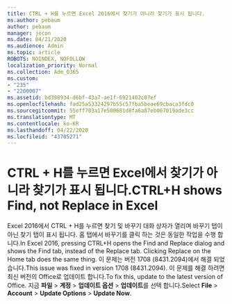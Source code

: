 ```yaml
---
title: CTRL + H를 누르면 Excel 2016에서 찾기가 아니라 찾기가 표시 됩니다.
ms.author: pebaum
author: pebaum
manager: jecon
ms.date: 04/21/2020
ms.audience: Admin
ms.topic: article
ROBOTS: NOINDEX, NOFOLLOW
localization_priority: Normal
ms.collection: Adm_O365
ms.custom:
- "235"
- "2200007"
ms.assetid: bd398934-d6bf-43a7-ae1f-6921402c07ef
ms.openlocfilehash: fad25a53324297b55c57fba5beae69cbaca3fdc0
ms.sourcegitcommit: 55eff703a17e500681d8fa6a87eb067019ade3cc
ms.translationtype: MT
ms.contentlocale: ko-KR
ms.lasthandoff: 04/22/2020
ms.locfileid: "43705271"
---
```

# <a name="ctrlh-shows-find-not-replace-in-excel"></a><span data-ttu-id="7ea17-102">CTRL + H를 누르면 Excel에서 찾기가 아니라 찾기가 표시 됩니다.</span><span class="sxs-lookup"><span data-stu-id="7ea17-102">CTRL+H shows Find, not Replace in Excel</span></span>

<span data-ttu-id="7ea17-103">Excel 2016에서 CTRL + H를 누르면 찾기 및 바꾸기 대화 상자가 열리며 바꾸기 탭이 아닌 찾기 탭이 표시 됩니다. 홈 탭에서 바꾸기를 클릭 하는 것은 동일한 작업을 수행 합니다.</span><span class="sxs-lookup"><span data-stu-id="7ea17-103">In Excel 2016, pressing CTRL+H opens the Find and Replace dialog and shows the Find tab, instead of the Replace tab. Clicking Replace on the Home tab does the same thing.</span></span> <span data-ttu-id="7ea17-104">이 문제는 버전 1708 (8431.2094)에서 해결 되었습니다.</span><span class="sxs-lookup"><span data-stu-id="7ea17-104">This issue was fixed in version 1708 (8431.2094).</span></span> <span data-ttu-id="7ea17-105">이 문제를 해결 하려면 최신 버전의 Office로 업데이트 합니다.</span><span class="sxs-lookup"><span data-stu-id="7ea17-105">To fix this, update to the latest version of Office.</span></span> <span data-ttu-id="7ea17-106">지금 **파일** \> **계정** \> **업데이트 옵션** \> **업데이트**를 선택 합니다.</span><span class="sxs-lookup"><span data-stu-id="7ea17-106">Select **File** \> **Account** \> **Update Options** \> **Update Now**.</span></span>
  